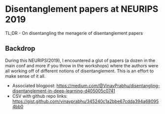 # Disentanglement papers at NEURIPS 2019
TL;DR - On disentangling the menagerie of disentanglement papers 

## Backdrop
During this NEURIPS(2019), I encountered a glut of papers (a dozen in the main conf and more if you throw in the workshops) where the authors were all working off of different notions of disentanglement.
This is an effort to make sense of it all.

- Associated blogpost: https://medium.com/@VinayPrabhu/disentangling-disentanglement-in-deep-learning-d405005c0741
- CSV with github repo links: https://gist.github.com/vinayprabhu/345240c1a2bbe67cdda394a680954bb0
